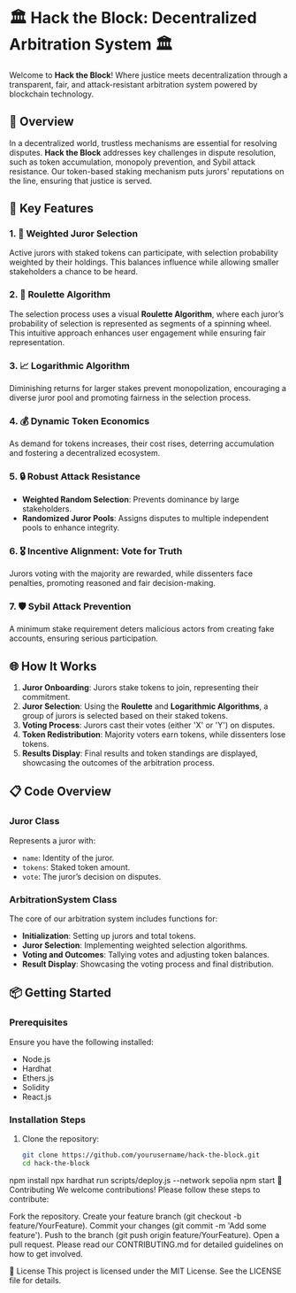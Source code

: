 # 🏛️ Hack the Block: Decentralized Arbitration System 🏛️

Welcome to **Hack the Block**! Where justice meets decentralization through a transparent, fair, and attack-resistant arbitration system powered by blockchain technology.

## 🚀 Overview

In a decentralized world, trustless mechanisms are essential for resolving disputes. **Hack the Block** addresses key challenges in dispute resolution, such as token accumulation, monopoly prevention, and Sybil attack resistance. Our token-based staking mechanism puts jurors' reputations on the line, ensuring that justice is served.

## 🧩 Key Features

### 1. 🎲 **Weighted Juror Selection**
Active jurors with staked tokens can participate, with selection probability weighted by their holdings. This balances influence while allowing smaller stakeholders a chance to be heard.

### 2. 🎡 **Roulette Algorithm**
The selection process uses a visual **Roulette Algorithm**, where each juror’s probability of selection is represented as segments of a spinning wheel. This intuitive approach enhances user engagement while ensuring fair representation.

### 3. 📈 **Logarithmic Algorithm**
Diminishing returns for larger stakes prevent monopolization, encouraging a diverse juror pool and promoting fairness in the selection process.

### 4. 💰 **Dynamic Token Economics**
As demand for tokens increases, their cost rises, deterring accumulation and fostering a decentralized ecosystem.

### 5. 🔒 **Robust Attack Resistance**
- **Weighted Random Selection**: Prevents dominance by large stakeholders.
- **Randomized Juror Pools**: Assigns disputes to multiple independent pools to enhance integrity.

### 6. 🎖️ **Incentive Alignment: Vote for Truth**
Jurors voting with the majority are rewarded, while dissenters face penalties, promoting reasoned and fair decision-making.

### 7. 🛡️ **Sybil Attack Prevention**
A minimum stake requirement deters malicious actors from creating fake accounts, ensuring serious participation.

## 🌐 How It Works

1. **Juror Onboarding**: Jurors stake tokens to join, representing their commitment.
2. **Juror Selection**: Using the **Roulette** and **Logarithmic Algorithms**, a group of jurors is selected based on their staked tokens.
3. **Voting Process**: Jurors cast their votes (either 'X' or 'Y') on disputes.
4. **Token Redistribution**: Majority voters earn tokens, while dissenters lose tokens.
5. **Results Display**: Final results and token standings are displayed, showcasing the outcomes of the arbitration process.

## 📋 Code Overview

### Juror Class

Represents a juror with:
- `name`: Identity of the juror.
- `tokens`: Staked token amount.
- `vote`: The juror’s decision on disputes.

### ArbitrationSystem Class

The core of our arbitration system includes functions for:
- **Initialization**: Setting up jurors and total tokens.
- **Juror Selection**: Implementing weighted selection algorithms.
- **Voting and Outcomes**: Tallying votes and adjusting token balances.
- **Result Display**: Showcasing the voting process and final distribution.

## 📦 Getting Started

### Prerequisites

Ensure you have the following installed:
- Node.js
- Hardhat
- Ethers.js
- Solidity
- React.js

### Installation Steps

1. Clone the repository:
   ```bash
   git clone https://github.com/yourusername/hack-the-block.git
   cd hack-the-block
npm install
npx hardhat run scripts/deploy.js --network sepolia
npm start
📝 Contributing
We welcome contributions! Please follow these steps to contribute:

Fork the repository.
Create your feature branch (git checkout -b feature/YourFeature).
Commit your changes (git commit -m 'Add some feature').
Push to the branch (git push origin feature/YourFeature).
Open a pull request.
Please read our CONTRIBUTING.md for detailed guidelines on how to get involved.

📄 License
This project is licensed under the MIT License. See the LICENSE file for details.
